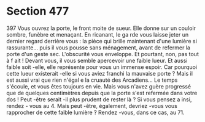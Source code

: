 # Section 477

397
Vous ouvrez la porte, le front moite de sueur. Elle donne sur un
couloir sombre, funèbre et menaçant. En ricanant, le ga rde vous
laisse jeter un dernier regard derrière vous : la pièce qui brille
maintenant d'une lumière si rassurante... puis il vous pousse
sans ménagement, avant de refermer la porte d'un geste sec.
L'obscurité vous enveloppe. Et pourtant, non, pas tout à f ait !
Devant vous, il vous semble apercevoir une faible lueur. Et aussi
faible soit -elle, elle représente pour vous un immense espoir. Car
pourquoi cette lueur existerait -elle si vous aviez franchi la
mauvaise porte ? Mais il est aussi vrai que rien n'égal e la cruauté
des Arcadiens... Le temps s'écoule, et vous êtes toujours en vie.
Mais vous n'avez guère progressé que de quelques centimètres
depuis que la porte s'est refermée dans votre dos ! Peut -être
serait -il plus prudent de rester là ? Si vous pensez a insi, rendez -
vous au 4. Mais peut -être, également, devriez -vous vous
rapprocher de cette faible lumière ? Rendez -vous, dans ce cas, au
71.